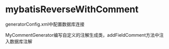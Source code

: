 # mybatisReverseWithComment

generatorConfig.xml中配置数据库连接

MyCommentGenerator编写自定义的注解生成类，addFieldComment方法中注入数据库注解